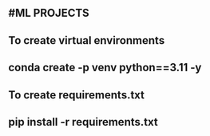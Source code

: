 #ML PROJECTS 
---
To create virtual environments
---
conda create -p venv python==3.11 -y
---
To create requirements.txt 
---
pip install -r requirements.txt 
---
